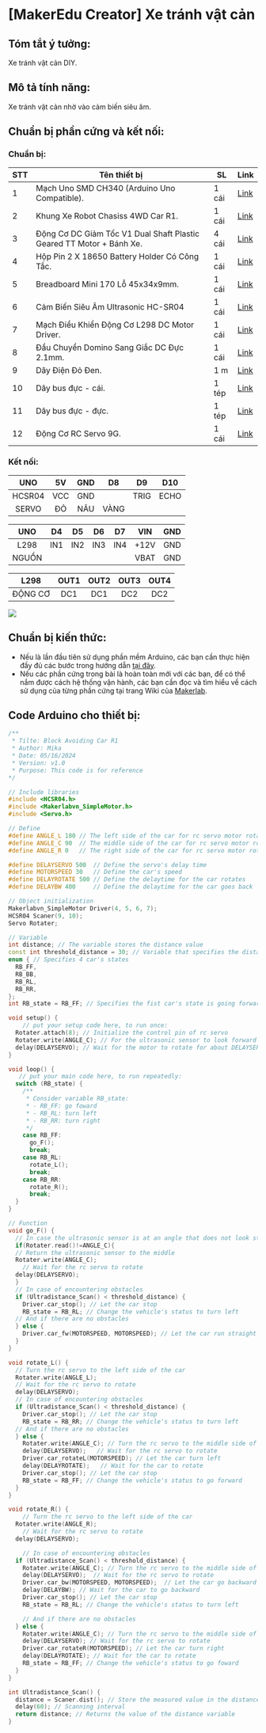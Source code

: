 # [MakerEdu Creator] Xe tránh vật cản
## Tóm tắt ý tưởng:
Xe tránh vật cản DIY.
## Mô tả tính năng:
Xe tránh vật cản nhờ vào cảm biến siêu âm.
## Chuẩn bị phần cứng và kết nối:
### Chuẩn bị:

<table class="tg">
<thead>
  <tr>
    <th class="tg-baqh">STT</th>
    <th class="tg-baqh">Tên thiết bị </th>
    <th class="tg-baqh">SL</th>
    <th class="tg-baqh">Link</th>
  </tr>
</thead>
<tbody>
  <tr>
    <td class="tg-baqh">1</td>
    <td class="tg-73oq">Mạch Uno SMD CH340 (Arduino Uno Compatible).</td>
    <td class="tg-baqh">1 cái</td>
    <td class="tg-baqh"><a href="https://hshop.vn/products/arduino-uno-r3-smd-chip-don">Link</a></td>
  </tr>
  <tr>
    <td class="tg-baqh">2</td>
    <td class="tg-0lax">Khung Xe Robot Chasiss 4WD Car R1.</td>
    <td class="tg-baqh">1 cái</td>
    <td class="tg-baqh"><a href="https://hshop.vn/products/khung-xe-robot-chasiss-4wd-car-r1">Link</a></td>
  </tr>
  <tr>
    <td class="tg-baqh">3</td>
    <td class="tg-0lax">Động Cơ DC Giảm Tốc V1 Dual Shaft Plastic Geared TT Motor + Bánh Xe.</td>
    <td class="tg-baqh">4 cái</td>
    <td class="tg-baqh"><a href="https://hshop.vn/products/dong-co-dc-giamtoc-v1-1-48">Link</a></td>
  </tr>
  <tr>
    <td class="tg-baqh">4</td>
    <td class="tg-0lax">Hộp Pin 2 X 18650 Battery Holder Có Công Tắc.</td>
    <td class="tg-baqh">1 cái</td>
    <td class="tg-baqh"><a href="https://hshop.vn/products/hop-pin-2-co-18650-co-cong-tac">Link</a></td>
  </tr>
  <tr>
    <td class="tg-baqh">5</td>
    <td class="tg-0lax">Breadboard Mini 170 Lỗ 45x34x9mm.</td>
    <td class="tg-baqh">1 cái</td>
    <td class="tg-baqh"><a href="https://hshop.vn/products/test-board-cammini-35-x-47mm">Link</a></td>
  </tr>
  <tr>
    <td class="tg-baqh">6</td>
    <td class="tg-0lax">Cảm Biến Siêu Âm Ultrasonic HC-SR04</td>
    <td class="tg-baqh">1 cái</td>
    <td class="tg-baqh"><a href="https://hshop.vn/products/cam-bien-sieu-am-srf04">Link</a></td>
  </tr>
  <tr>
    <td class="tg-baqh">7</td>
    <td class="tg-0lax">Mạch Điều Khiển Động Cơ L298 DC Motor Driver.</td>
    <td class="tg-baqh">1 cái</td>
    <td class="tg-baqh"><a href="https://hshop.vn/products/mach-dieu-khien-dong-co-dc-l298">Link</a></td>
  </tr>
  <tr>
    <td class="tg-baqh">8</td>
    <td class="tg-0lax">Đầu Chuyển Domino Sang Giắc DC Đực 2.1mm.</td>
    <td class="tg-baqh">1 cái</td>
    <td class="tg-baqh"><a href="https://hshop.vn/products/dau-chuyen-domino-sang-giac-dc-duc-2-1mm">Link</a></td>
  </tr>
  <tr>
    <td class="tg-baqh">9</td>
    <td class="tg-0lax">Dây Điện Đỏ Đen.</td>
    <td class="tg-baqh">1 m </td>
    <td class="tg-baqh"><a href="https://hshop.vn/products/day-dien-do-den">Link</a></td>
  </tr>
  <tr>
    <td class="tg-baqh">10</td>
    <td class="tg-0lax">Dây bus đực - cái.</td>
    <td class="tg-baqh">1 tép</td>
    <td class="tg-baqh"><a href="https://hshop.vn/products/day-camtest-board-duc-coi20cm40soi">Link</a></td>
  </tr>
  <tr>
    <td class="tg-0lax">11</td>
    <td class="tg-0lax">Dây bus đực - đực.</td>
    <td class="tg-0lax">1 tép</td>
    <td class="tg-0lax"><a href="https://hshop.vn/products/day-camtest-board-duc-duc-20cm40soi">Link</a></td>
  </tr>
    <tr>
    <td class="tg-0lax">12</td>
    <td class="tg-0lax">Động Cơ RC Servo 9G.</td>
    <td class="tg-0lax">1 cái</td>
    <td class="tg-0lax"><a href="https://hshop.vn/products/dong-co-rc-servo-9g">Link</a></td>
  </tr>
</tbody>
</table>

### Kết nối:

|   UNO  |  5V | GND |  D8  |  D9  | D10  |
|:------:|:---:|:---:|:----:|:----:|------|
| HCSR04 | VCC | GND |      | TRIG | ECHO |
| SERVO  | ĐỎ  | NÂU | VÀNG |      |      |

|  UNO  |  D4 |  D5 |  D6 |  D7 |  VIN | GND |
|:-----:|:---:|:---:|:---:|:---:|:----:|:---:|
|  L298 | IN1 | IN2 | IN3 | IN4 | +12V | GND |
| NGUỒN |     |     |     |     | VBAT | GND |

|   L298   | OUT1 | OUT2 | OUT3 | OUT4 |
|:--------:|:----:|:----:|:----:|:----:|
| ĐỘNG CƠ  |  DC1 |  DC1 |  DC2 |  DC2 |

<img src="../../image/R1_BlockAvoiding.png">

## Chuẩn bị kiến thức:
- Nếu là lần đầu tiên sử dụng phần mềm Arduino, các bạn cần thực hiện đầy đủ các bước trong hướng dẫn <a href="https://wiki.makerlab.vn/index.php/H%C6%B0%E1%BB%9Bng_d%E1%BA%ABn_s%E1%BB%AD_d%E1%BB%A5ng_ph%E1%BA%A7n_m%E1%BB%81m_Arduino_v%E1%BB%9Bi_c%C3%A1c_m%E1%BA%A1ch_Vietduino_%2B_MakerEdu_Shield_for_Vietduino">tại đây</a>.
- Nếu các phần cứng trong bài là hoàn toàn mới với các bạn, để có thể nắm được cách hệ thống vận hành, các bạn cần đọc và tìm hiểu về cách sử dụng của từng phần cứng tại trang Wiki của <a href="https://wiki.makerlab.vn/index.php/Main_Page">Makerlab</a>.
 
## Code Arduino cho thiết bị:
```Cpp
/**
 * Tilte: Block Avoiding Car R1
 * Author: Mika
 * Date: 05/16/2024
 * Version: v1.0
 * Purpose: This code is for reference
*/

// Include libraries
#include <HCSR04.h>
#include <Makerlabvn_SimpleMotor.h>
#include <Servo.h>

// Define
#define ANGLE_L 180 // The left side of the car for rc servo motor rotate
#define ANGLE_C 90  // The middle side of the car for rc servo motor rotate
#define ANGLE_R 0   // The right side of the car for rc servo motor rotate

#define DELAYSERVO 500  // Define the servo's delay time
#define MOTORSPEED 30   // Define the car's speed
#define DELAYROTATE 500 // Define the delaytime for the car rotates
#define DELAYBW 400     // Define the delaytime for the car goes back

// Object initialization
Makerlabvn_SimpleMotor Driver(4, 5, 6, 7);
HCSR04 Scaner(9, 10);
Servo Rotater;

// Variable
int distance; // The variable stores the distance value
const int threshold_distance = 30; // Variable that specifies the distance threshold to the obstacle
enum { // Specifies 4 car's states
  RB_FF,
  RB_BB,
  RB_RL,
  RB_RR,
};
int RB_state = RB_FF; // Specifies the fist car's state is going forward

void setup() {
    // put your setup code here, to run once: 
  Rotater.attach(8); // Initialize the control pin of rc servo
  Rotater.write(ANGLE_C); // For the ultrasonic sensor to look forward
  delay(DELAYSERVO); // Wait for the motor to rotate for about DELAYSERVO
}

void loop() {
   // put your main code here, to run repeatedly:
  switch (RB_state) { 
    /**
     * Consider variable RB_state:
     * - RB_FF: go foward
     * - RB_RL: turn left
     * - RB_RR: turn right
     */
    case RB_FF:
      go_F();
      break;
    case RB_RL:
      rotate_L();
      break;
    case RB_RR:
      rotate_R();
      break;
  }
}

// Function 
void go_F() {
  // In case the ultrasonic sensor is at an angle that does not look straight ahead of the car
  if(Rotater.read()!=ANGLE_C){
  // Return the ultrasonic sensor to the middle 
  Rotater.write(ANGLE_C); 
    // Wait for the rc servo to rotate
  delay(DELAYSERVO);
  }
  // In case of encountering obstacles
  if (Ultradistance_Scan() < threshold_distance) {
    Driver.car_stop(); // Let the car stop
    RB_state = RB_RL; // Change the vehicle's status to turn left
  // And if there are no obstacles
  } else {
    Driver.car_fw(MOTORSPEED, MOTORSPEED); // Let the car run straight
  }
}

void rotate_L() {
  // Turn the rc servo to the left side of the car
  Rotater.write(ANGLE_L);
  // Wait for the rc servo to rotate
  delay(DELAYSERVO);
  // In case of encountering obstacles
  if (Ultradistance_Scan() < threshold_distance) { 
    Driver.car_stop(); // Let the car stop
    RB_state = RB_RR; // Change the vehicle's status to turn left
  // And if there are no obstacles
  } else {
    Rotater.write(ANGLE_C); // Turn the rc servo to the middle side of the car
    delay(DELAYSERVO);   // Wait for the rc servo to rotate
    Driver.car_rotateL(MOTORSPEED); // Let the car turn left
    delay(DELAYROTATE);   // Wait for the car to rotate
    Driver.car_stop(); // Let the car stop
    RB_state = RB_FF; // Change the vehicle's status to go forward
  }
}

void rotate_R() {
    // Turn the rc servo to the left side of the car
  Rotater.write(ANGLE_R);
    // Wait for the rc servo to rotate
  delay(DELAYSERVO);

    // In case of encountering obstacles
  if (Ultradistance_Scan() < threshold_distance) {
    Rotater.write(ANGLE_C); // Turn the rc servo to the middle side of the car
    delay(DELAYSERVO);  // Wait for the rc servo to rotate
    Driver.car_bw(MOTORSPEED, MOTORSPEED);  // Let the car go backward
    delay(DELAYBW); // Wait for the car to go backward
    Driver.car_stop(); // Let the car stop
    RB_state = RB_RL; // Change the vehicle's status to turn left

    // And if there are no obstacles
  } else {
    Rotater.write(ANGLE_C); // Turn the rc servo to the middle side of the car
    delay(DELAYSERVO); // Wait for the rc servo to rotate
    Driver.car_rotateR(MOTORSPEED); // Let the car turn right
    delay(DELAYROTATE); // Wait for the car to rotate
    RB_state = RB_FF; // Change the vehicle's status to go foward
  }
}

int Ultradistance_Scan() {
  distance = Scaner.dist(); // Store the measured value in the distance variable
  delay(60); // Scanning interval
  return distance; // Returns the value of the distance variable
}

```